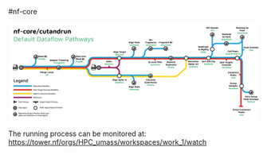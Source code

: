 #nf-core 

![](https://raw.githubusercontent.com/nf-core/cutandrun/3.2.2//docs/images/cutandrun-flow-diagram-v3.0.png)

The running process can be monitored at:
https://tower.nf/orgs/HPC_umass/workspaces/work_1/watch
